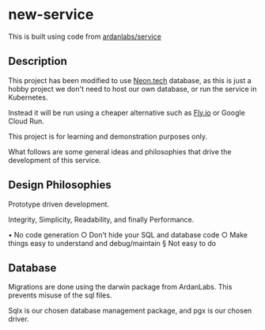 # new-service

This is built using code from [ardanlabs/service](https://github.com/ardanlabs/service)

## Description

This project has been modified to use [Neon.tech](https://neon.tech/) database, as this is just a hobby project we don't need to host our own database, or run the service in Kubernetes.

Instead it will be run using a cheaper alternative such as [Fly.io](https://fly.io) or Google Cloud Run.

This project is for learning and demonstration purposes only.

What follows are some general ideas and philosophies that drive the development of this service.

## Design Philosophies

Prototype driven development.

Integrity, Simplicity, Readability, and finally Performance.

 • No code generation
  ○ Don't hide your SQL and database code
  ○ Make things easy to understand and debug/maintain
   § Not easy to do

## Database

Migrations are done using the darwin package from ArdanLabs. This prevents misuse of the sql files.

Sqlx is our chosen database management package, and pgx is our chosen driver.
